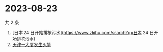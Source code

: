 # 2023-08-23

共 2 条

<!-- BEGIN ZHIHUSEARCH -->
<!-- 最后更新时间 Wed Aug 23 2023 06:06:02 GMT+0800 (China Standard Time) -->
1. [日本 24 日开始排核污水](https://www.zhihu.com/search?q=日本 24 日开始排核污水)
1. [天津一大厦发生火情](https://www.zhihu.com/search?q=天津一大厦发生火情)
<!-- END ZHIHUSEARCH -->
